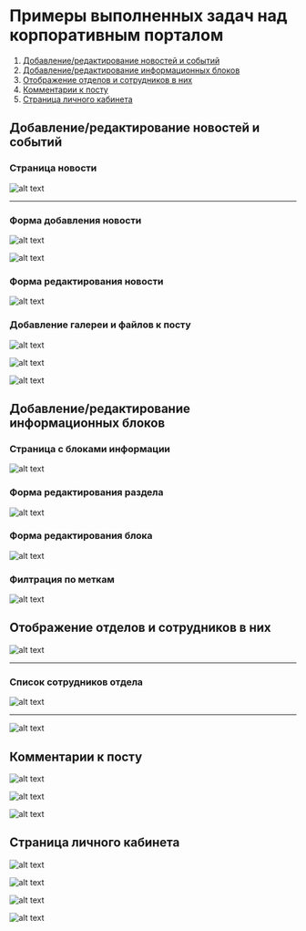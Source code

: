# Примеры выполненных задач над корпоративным порталом

1. [Добавление/редактирование новостей и событий](#news)
2. [Добавление/редактирование информационных блоков](#info-blocks)
3. [Отображение отделов и сотрудников в них](#departments)
4. [Комментарии к посту](#comments)
5. [Страница личного кабинета](#profile)

<a name="news"></a>
## Добавление/редактирование новостей и событий
### Страница новости
![alt text](https://github.com/Anatov777/corporate-portal/blob/main/images/news/news_view.PNG)

---
### Форма добавления новости
![alt text](https://github.com/Anatov777/corporate-portal/blob/main/images/news/news_add_1.PNG)

![alt text](https://github.com/Anatov777/corporate-portal/blob/main/images/news/news_add_2.PNG)

### Форма редактирования новости
![alt text](https://github.com/Anatov777/corporate-portal/blob/main/images/news/news_edit.PNG)

### Добавление галереи и файлов к посту
![alt text](https://github.com/Anatov777/corporate-portal/blob/main/images/news/news_gallery_1.PNG)

![alt text](https://github.com/Anatov777/corporate-portal/blob/main/images/news/news_files.PNG)

![alt text](https://github.com/Anatov777/corporate-portal/blob/main/images/news/news_gallery_2.PNG)

<a name="info-blocks"></a>
## Добавление/редактирование информационных блоков
### Страница с блоками информации
![alt text](https://github.com/Anatov777/corporate-portal/blob/main/images/infoblocks/info.PNG)

### Форма редактирования раздела
![alt text](https://github.com/Anatov777/corporate-portal/blob/main/images/infoblocks/tab_edit.PNG)

### Форма редактирования блока
![alt text](https://github.com/Anatov777/corporate-portal/blob/main/images/infoblocks/block_edit.PNG)

### Филтрация по меткам
![alt text](https://github.com/Anatov777/corporate-portal/blob/main/images/infoblocks/tags.PNG)

<a name="departments"></a>
## Отображение отделов и сотрудников в них
![alt text](https://github.com/Anatov777/corporate-portal/blob/main/images/departments/departments_1.PNG)

---
### Список сотрудников отдела

![alt text](https://github.com/Anatov777/corporate-portal/blob/main/images/departments/departments_2.PNG)

---

![alt text](https://github.com/Anatov777/corporate-portal/blob/main/images/departments/departments_3.PNG)

<a name="comments"></a>
## Комментарии к посту

![alt text](https://github.com/Anatov777/corporate-portal/blob/main/images/comments/comments.PNG)

![alt text](https://github.com/Anatov777/corporate-portal/blob/main/images/comments/comments-add.PNG)

![alt text](https://github.com/Anatov777/corporate-portal/blob/main/images/comments/comments-delete.PNG)

<a name="profile"></a>
## Страница личного кабинета

![alt text](https://github.com/Anatov777/corporate-portal/blob/main/images/profile/profile_1.PNG)

![alt text](https://github.com/Anatov777/corporate-portal/blob/main/images/profile/profile_2.PNG)

![alt text](https://github.com/Anatov777/corporate-portal/blob/main/images/profile/profile_3.PNG)

![alt text](https://github.com/Anatov777/corporate-portal/blob/main/images/profile/profile_4.PNG)
